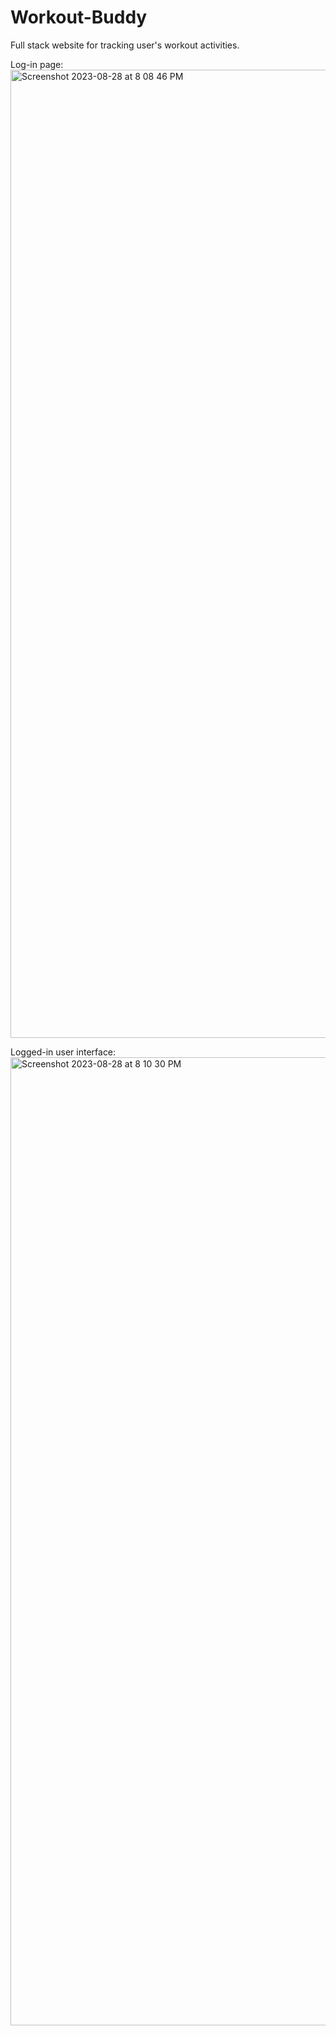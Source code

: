 # Workout-Buddy
Full stack website for tracking user's workout activities.

Log-in page:
<img width="1549" alt="Screenshot 2023-08-28 at 8 08 46 PM" src="https://github.com/puranjay-singh/Workout-Buddy/assets/95169352/2c7d12a9-129d-49ca-bec7-ed50f0a6ed19">

Logged-in user interface:
<img width="1549" alt="Screenshot 2023-08-28 at 8 10 30 PM" src="https://github.com/puranjay-singh/Workout-Buddy/assets/95169352/25ddf83f-a201-4c88-87e5-9a0c16281d26">
